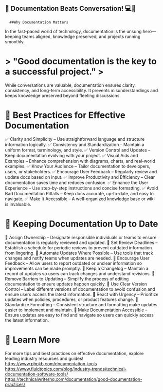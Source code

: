 ## 📖 Documentation Beats Conversation! 💻🚀
      ##Why Documentation Matters
In the fast-paced world of technology, documentation is the unsung hero—keeping teams aligned, knowledge preserved, and projects running smoothly.

# > "Good documentation is the key to a successful project." >
While conversations are valuable, documentation ensures clarity, consistency, and long-term accessibility. It prevents misunderstandings and keeps knowledge preserved beyond fleeting discussions.

# 📝 Best Practices for Effective Documentation
✅ Clarity and Simplicity – Use straightforward language and structure information logically. 
✅ Consistency and Standardization – Maintain a uniform format, terminology, and style. 
✅ Version Control and Updates – Keep documentation evolving with your project. 
✅ Visual Aids and Examples – Enhance comprehension with diagrams, charts, and real-world examples. 
✅ Know Your Audience – Tailor documentation to developers, users, or stakeholders. 
✅ Encourage User Feedback – Regularly review and update docs based on input. 
✅ Improve Productivity and Efficiency – Clear documentation saves time and reduces confusion. 
✅ Enhance the User Experience – Use step-by-step instructions and concise formatting. 
✅ Avoid Bad Documentation Pitfalls – Keep docs accurate, up-to-date, and easy to navigate. 
✅ Make It Accessible – A well-organized knowledge base or wiki is invaluable.

# 🔄 Keeping Documentation Up to Date
📌 Assign Ownership – Designate responsible individuals or teams to ensure documentation is regularly reviewed and updated. 
📌 Set Review Deadlines – Establish a schedule for periodic reviews to prevent outdated information from lingering. 
📌 Automate Updates Where Possible – Use tools that track changes and notify teams when updates are needed. 
📌 Encourage User Feedback – Allow users to report outdated or unclear information so improvements can be made promptly. 
📌 Keep a Changelog – Maintain a record of updates so users can track changes and understand revisions. 
📌 Remove Barriers to Updating – Simplify the process of editing documentation to ensure updates happen quickly. 
📌 Use Clear Version Control – Label different versions of documentation to avoid confusion and ensure users access the latest information. 
📌 React with Urgency – Prioritize updates when policies, procedures, or product features change. 
📌 Standardize Formatting – Consistent structure and formatting make updates easier to implement and maintain. 
📌 Make Documentation Accessible – Ensure updates are easy to find and navigate so users can quickly access the latest information.

# 📌 Learn More
For more tips and best practices on effective documentation, explore leading industry resources and guides!
https://www.phpkb.com/documentation-tools
https://www.fluidtopics.com/blog/industry-trends/technical-documentation-software-tools/
https://technicalwriterhq.com/documentation/good-documentation-practices/
